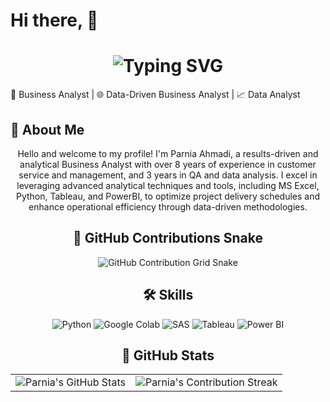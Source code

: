 
# Hi there,    👋   




<div align="center">
    <h1>
        <img src="https://readme-typing-svg.herokuapp.com?font=Jetbrains+mono&size=40&duration=3000&color=0000FF&center=true&vCenter=true&width=435&lines=Hey..+I'm+Parnia+Ahmadi;This+is..;..my+Github.." alt="Typing SVG"/>
    </h1>
</div>




🚀 Business Analyst | 🌐 Data-Driven Business Analyst | 📈 Data Analyst




## 🚀 About Me

<div style="text-align: center;">
    <p>Hello and welcome to my profile! I'm Parnia Ahmadi, a results-driven and analytical Business Analyst with over 8 years of experience in customer service and management, and 3 years in QA and data analysis. I excel in leveraging advanced analytical techniques and tools, including MS Excel, Python, Tableau, and PowerBI, to optimize project delivery schedules and enhance operational efficiency through data-driven methodologies.</p>
    <p>



## 🐍 GitHub Contributions Snake

![GitHub Contribution Grid Snake](https://raw.githubusercontent.com/parniaahmadi/parniaahmadi/output/github-contribution-grid-snake.svg)



## 🛠 Skills

<div align="center">
    <img src="https://img.shields.io/badge/Python-3776AB?style=for-the-badge&logo=python&logoColor=white" alt="Python"/>
    <img src="https://img.shields.io/badge/Google_Colab-F9AB00?style=for-the-badge&logo=googlecolab&logoColor=white" alt="Google Colab"/>
    <img src="https://img.shields.io/badge/SAS-BF4080?style=for-the-badge&logo=sas&logoColor=white" alt="SAS"/>
    <img src="https://img.shields.io/badge/Tableau-E97627?style=for-the-badge&logo=tableau&logoColor=white" alt="Tableau"/>
    <img src="https://img.shields.io/badge/Power_BI-F2C811?style=for-the-badge&logo=power-bi&logoColor=black" alt="Power BI"/>
</div>





## 🌟 GitHub Stats
<div align="center">
 <table align="center" width="100%" height="100%" >
    <tr>
       <td><img style="border: none;" src="https://github-profile-summary-cards.vercel.app/api/cards/profile-details?username=parniaahmadi&theme=github_dark" alt="Parnia's GitHub Stats"/></td>   
       <td><img style="border: none;" src="https://github-readme-streak-stats.herokuapp.com/?user=parniaahmadi&theme=merko" alt="Parnia's Contribution Streak"/></td>
    </tr>
 </table>

 <table align="center" width="100%" height="100%" >
    <tr>
        <td><img style="border: none;" src="https://github-profile-summary-cards.vercel.app/api/cards/stats?username=parniaahmadi&theme=github_dark" alt="Parnia's GitHub Stats"/></td>
        <td><img style="border: none;" src="https://github-profile-summary-cards.vercel.app/api/cards/productive-time?username=parniaahmadi&theme=github_dark&utcOffset=10" alt="Parnia's Productive Time"/>
        <td><img style="border: none;" src="https://github-profile-summary-cards.vercel.app/api/cards/repos-per-language?username=parniaahmadi&theme=github_dark" alt="Parnia's Most Used Languages"/></td>
        <td><img style="border: none;" src="https://github-profile-summary-cards.vercel.app/api/cards/most-commit-language?username=parniaahmadi&theme=github_dark" alt="Parnia's Commit Language"/></td>
    </tr>
 </table>
</div>







## 📚 Projects
### [Health Sector Data Analysis](https://github.com/Parniaahmadi/Breast-Cancer,BreastCancer.ipynb)
- **Description:** Analyzed and de-identified health data from admissions and imaging records to identify key health trends and insights.
- **Tech Stack:** Numpy, Pandas, Matplotlib, Seaborn, Jupyter Notebook
- **Features:** Data cleaning, statistical analysis, and visualization of health trends.

### [Business Intelligence Dashboard](https://parniaahmadi.github.io/BI-Project/)
- **Description:** Created a comprehensive Business Intelligence Dashboard using Power BI to transform raw data into professional reports, enabling stakeholders to track KPIs, compare regional performance, analyze product trends, and identify high-value customers.
- **Tech Stack:** PowerBI, DAX, PowerQuery
- **Features:** Transforming raw data, Data Model and Dax Calculation, Visulization, Interactive Dashboard Design.

### [Customer Service Data Analysis](https://github.com/parniaahmadi/customer-service-data-analysis)
- **Description:** Enhanced customer service strategies by analyzing customer feedback and service data to identify key areas for improvement.
- **Tech Stack:** R, Power BI
- **Features:** Sentiment analysis, customer feedback analysis, and service improvement recommendations.

## 🎓 Education
- **Business Analytics, Postgraduate Degree with Honors**  
  Seneca Polytechnic College, Canada
- **Bachelor of Arts**  
  Islamic Azad University, Iran 
- **Diploma, Mathematics**  
  Saba College, Iran 

## 📜 Certifications
- **Microsoft Power BI for Business Intelligence** - Udemy Canada 
- **Research Ethics** - Panel on Research Ethics/Government of Canada 
- **Learning Data Analytics** - LinkedIn Learning 





## 🌐 Connect with Me

<div align="center">
    <a href="https://www.linkedin.com/in/parnia-a-69667125b/">
        <img src="https://img.shields.io/badge/LinkedIn-0077B5?style=for-the-badge&logo=linkedin&logoColor=white" alt="LinkedIn"/>
    </a>
    <a href="https://github.com/Parniaahmadi">
        <img src="https://img.shields.io/badge/GitHub-181717?style=for-the-badge&logo=github&logoColor=white" alt="GitHub"/>
    </a>
</div>


• 🌐 [Portfolio](https://github.com/parniaahmadi)

• 💼 [LinkedIn](https://www.linkedin.com/in/parnia-a-69667125b/)

• 📧 parnia.ah@gmail.com 






<div align="center">
    <h2>
        <img src="https://readme-typing-svg.herokuapp.com?font=Jetbrains+mono&size=20&duration=3000&color=0000FF&center=true&vCenter=true&width=435&lines=Thanks+for+visiting!;Shoot+me+a+message+on+LinkedIn!;I+am+always+down+to+collab:)" alt="Typing SVG"/>
    </h2>
</div>


